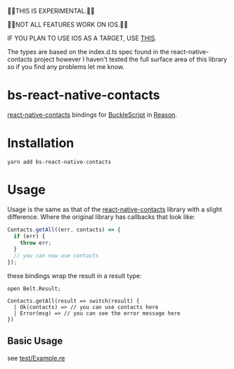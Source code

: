 🚨🚨THIS IS EXPERIMENTAL.🚨🚨

🚨🚨NOT ALL FEATURES WORK ON IOS.🚨🚨

IF YOU PLAN TO USE IOS AS A TARGET, USE [THIS](https://github.com/anisjonischkeit/bs-react-native-contacts).

The types are based on the index.d.ts spec found in the react-native-contacts project however I haven't tested the full surface area of this library so if you find any problems let me know.

# bs-react-native-contacts

[react-native-contacts](http://npm.im/react-native-contacts) bindings for [BuckleScript](https://bucklescript.github.io) in [Reason](https://reasonml.github.io).

# Installation

```
yarn add bs-react-native-contacts
```

# Usage

Usage is the same as that of the [react-native-contacts](http://npm.im/react-native-contacts) library with a slight difference. Where the original library has callbacks that look like:

```javascript
Contacts.getAll((err, contacts) => {
  if (err) {
    throw err;
  }
  // you can now use contacts
});
```

these bindings wrap the result in a result type:

```reasonml
open Belt.Result;

Contacts.getAll(result => switch(result) {
  | Ok(contacts) => // you can use contacts here
  | Error(msg) => // you can see the error message here
})
```

## Basic Usage

see [test/Example.re](test/Example.re)
